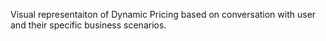 Visual representaiton of Dynamic Pricing based on conversation with user and their specific business scenarios.
